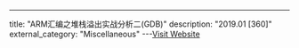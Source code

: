 ---
title: "ARM汇编之堆栈溢出实战分析二(GDB)"
description: "2019.01 [360]"
external_category: "Miscellaneous"
---[Visit Website](https://www.anquanke.com/post/id/169186/)


